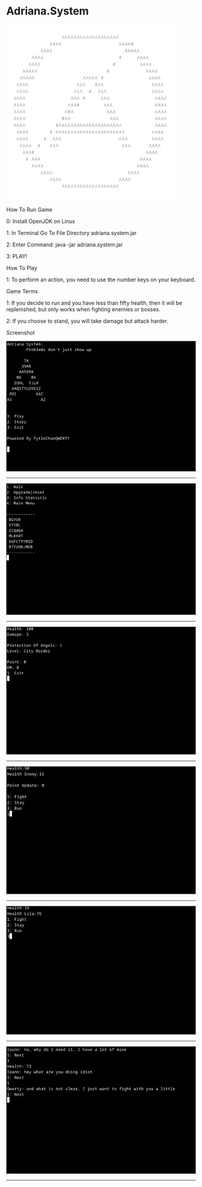# Adriana.System



![Image alt](https://github.com/TitleChanQWERTY/Adriana-System/blob/main/screenshot/tileicon.png)



How To Run Game

0:
Install OpenJDK on Linux

1: 
In Terminal Go To File Directory adriana.system.jar

2:
Enter Command: java -jar adriana.system.jar

3:
PLAY!



How To Play

1: 
To perform an action, you need to use the number keys on your keyboard.




Game Terms

1:
If you decide to run and you have less than fifty health, then it will be replenished, but only works when fighting enemies or bosses.

2:
If you choose to stand, you will take damage but attack harder.




Screenshot

![Image alt](https://github.com/TitleChanQWERTY/Adriana-System/blob/main/screenshot/2.png)

------------------------------------------------------------------------

![Image alt](https://github.com/TitleChanQWERTY/Adriana-System/blob/main/screenshot/1.png)

------------------------------------------------------------------------

![Image alt](https://github.com/TitleChanQWERTY/Adriana-System/blob/main/screenshot/3.png)

------------------------------------------------------------------------

![Image alt](https://github.com/TitleChanQWERTY/Adriana-System/blob/main/screenshot/4.png)

------------------------------------------------------------------------

![Image alt](https://github.com/TitleChanQWERTY/Adriana-System/blob/main/screenshot/5.png)

------------------------------------------------------------------------

![Image alt](https://github.com/TitleChanQWERTY/Adriana-System/blob/main/screenshot/6.png)

------------------------------------------------------------------------

